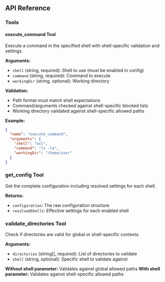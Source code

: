 ## API Reference

### Tools

#### execute_command Tool
Execute a command in the specified shell with shell-specific validation and settings.

**Arguments:**
- `shell` (string, required): Shell to use (must be enabled in config)
- `command` (string, required): Command to execute
- `workingDir` (string, optional): Working directory

**Validation:**
- Path format must match shell expectations
- Command/arguments checked against shell-specific blocked lists
- Working directory validated against shell-specific allowed paths

**Example:**
```json
{
  "name": "execute_command",
  "arguments": {
    "shell": "wsl",
    "command": "ls -la",
    "workingDir": "/home/user"
  }
}
```

### get_config Tool
Get the complete configuration including resolved settings for each shell.

**Returns:**
- `configuration`: The raw configuration structure
- `resolvedShells`: Effective settings for each enabled shell

### validate_directories Tool
Check if directories are valid for global or shell-specific contexts.

**Arguments:**
- `directories` (string[], required): List of directories to validate
- `shell` (string, optional): Specific shell to validate against

**Without shell parameter:** Validates against global allowed paths
**With shell parameter:** Validates against shell-specific allowed paths
